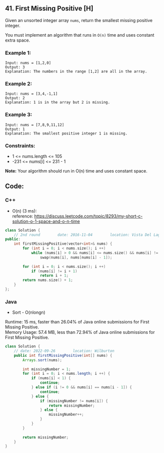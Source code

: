 ## 41. First Missing Positive [H]
Given an unsorted integer array `nums`, return the smallest missing positive integer.

You must implement an algorithm that runs in `O(n)` time and uses constant extra space.

### Example 1:
```
Input: nums = [1,2,0]
Output: 3
Explanation: The numbers in the range [1,2] are all in the array.
```
### Example 2:
```
Input: nums = [3,4,-1,1]
Output: 2
Explanation: 1 is in the array but 2 is missing.
```
### Example 3:
```
Input: nums = [7,8,9,11,12]
Output: 1
Explanation: The smallest positive integer 1 is missing.
```

### Constraints:

- 1 <= nums.length <= 105
- -231 <= nums[i] <= 231 - 1

**Note:** Your algorithm should run in O(n) time and uses constant space.

## Code:
### C++
- O(n) (3 ms):   
reference: https://discuss.leetcode.com/topic/8293/my-short-c-solution-o-1-space-and-o-n-time
```c++
class Solution {
    // 2nd round        date: 2016-11-04        location: Vista Del Lago III 
public:
    int firstMissingPositive(vector<int>& nums) {
        for (int i = 0; i < nums.size(); i ++) 
            while (nums[i] > 0 && nums[i] <= nums.size() && nums[i] != nums[nums[i] - 1])
                swap(nums[i], nums[nums[i] - 1]);
        
        for (int i = 0; i < nums.size(); i ++) 
            if (nums[i] != i + 1)
                return i + 1;
        return nums.size() + 1;
    }
};
```


### Java
- Sort - O(nlongn)

Runtime: 15 ms, faster than 26.04% of Java online submissions for First Missing Positive.   
Memory Usage: 57.4 MB, less than 72.94% of Java online submissions for First Missing Positive.   
```java
class Solution {
    // date: 2022-09-26        location: Wilburton
    public int firstMissingPositive(int[] nums) {
        Arrays.sort(nums);
        
        int missingNumber = 1;
        for (int i = 0; i < nums.length; i ++) {
            if (nums[i] < 1) {
                continue;
            } else if (i != 0 && nums[i] == nums[i - 1]) {
                continue;
            } else {
                if (missingNumber != nums[i]) {
                    return missingNumber;
                } else {
                    missingNumber++;
                }
            }
        }
        
        return missingNumber;
    }
}
```
